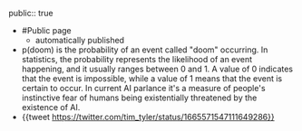 public:: true

- #Public page
	- automatically published
- p(doom) is the probability of an event called "doom" occurring. In statistics, the probability represents the likelihood of an event happening, and it usually ranges between 0 and 1. A value of 0 indicates that the event is impossible, while a value of 1 means that the event is certain to occur. In current AI parlance it's a measure of people's instinctive fear of humans being existentially threatened by the existence of AI.
- {{tweet https://twitter.com/tim_tyler/status/1665571547111649286}}